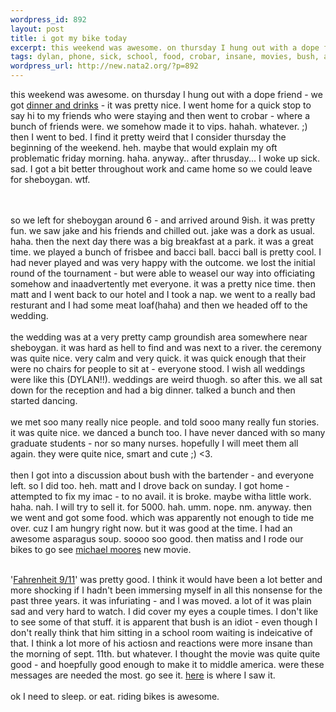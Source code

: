 ```yaml
--- 
wordpress_id: 892
layout: post
title: i got my bike today
excerpt: this weekend was awesome. on thursday I hung out with a dope friend - we got dinner and drinks - it was pretty nice. I went home for a quick stop to say hi to my friends who were staying and then went to crobar - where a bunch of friends were. we somehow made it to vips. hahah. wh...
tags: dylan, phone, sick, school, food, crobar, insane, movies, bush, action, matiss, wedding, nokia
wordpress_url: http://new.nata2.org/?p=892
---
```

this weekend was awesome. on thursday I hung out with a dope friend - we got <a href="http://www.nata2.info/?path=pictures%2Fmisc%2Fphone_camera%2Fphotolog&img=1088141512-Nokia6600(973).jpg">dinner and drinks</a> - it was pretty nice. I went home for a quick stop to say hi to my friends who were staying and then went to crobar - where a bunch of friends were. we somehow made it to vips. hahah. whatever. ;) then I went to bed. I find it pretty weird that I consider thursday the beginning of the weekend. heh. maybe that would explain my oft problematic friday morning. haha. anyway.. after thrusday...  I woke up sick. sad. I got a bit better throughout work and came home so we could leave for sheboygan. wtf.

<br/><br/>so we left for sheboygan around 6 - and arrived around 9ish. it was pretty fun. we saw jake and his friends and chilled out. jake was a dork as usual. haha. then the next day there was a big breakfast at a park. it was a great time. we played a bunch of frisbee and bacci ball. bacci ball is pretty cool. I had never played and was very happy with the outcome. we lost the initial round of the tournament - but were able to weasel our way into officiating somehow and inaadvertently met everyone. it was a pretty nice time. then matt and I went back to our hotel and I took a nap. we went to a really bad resturant and I had some meat loaf(haha) and then we headed off to the wedding. <br/><br/>the wedding was at a very pretty camp groundish area somewhere near sheboygan. it was hard as hell to find and was next to a river. the ceremony was quite nice. very calm and very quick.  it was quick enough that their were no chairs for people to sit at - everyone stood. I wish all weddings were like this (DYLAN!!). weddings are weird thuogh. so after this. we all sat down for the reception and had a big dinner. talked a bunch and then started dancing. <br/><br/> we met soo many really nice people. and told sooo many really fun stories. it was quite nice. we danced a bunch too. I have never danced with so many graduate students - nor so many nurses. hopefully I will meet them all again. they were quite nice, smart and cute ;) <3.
<br/><br/>then I got into a discussion about bush with  the bartender - and everyone left. so I did too. heh. matt and I drove back on sunday. I got home - attempted to fix my imac  - to no avail. it is broke. maybe witha  little work. haha. nah. I will try to sell it. for 5000. hah. umm. nope. nm. anyway. then we went and got some food. which was apparently not enough to tide me over. cuz I am hungry right now. but it was good at the time. I had an awesome asparagus soup. soooo soo good. then matiss and I rode our bikes to go see <a href="http://www.michaelmoore.com/">michael moores</a> new movie. <br/><br/>

'<a href="http://www.michaelmoore.com/words/latestnews/f911facts/">Fahrenheit 9/11</a>' was pretty good. I think it would have been a lot better and more shocking if I hadn't been immersing myself in all this nonsense for the past three years. it was infuriating - and I was moved. a lot of it was plain sad and very hard to watch. I did cover my eyes a couple times. I don't like to  see some of that stuff. it is apparent that bush is an idiot - even though I don't really think that him sitting in a school room waiting is indeicative of that. I think a lot more of his actiosn and reactions were more insane than the morning of sept. 11th. but whatever. I thought the movie was quite quite good - and hoepfully good enough to make it to middle america. were these messages are needed the most. go see it. <a href="http://movies.channel.aol.com/showtimes/closesttheaters.adp?&_action=setLocation&exhibitorid=273&_zipcode=60657">here</a> is where I saw it. <br/><br/>ok I need to sleep. or eat. riding bikes is awesome. 

